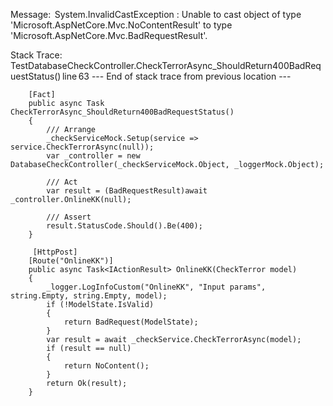   Message: 
System.InvalidCastException : Unable to cast object of type 'Microsoft.AspNetCore.Mvc.NoContentResult' to type 'Microsoft.AspNetCore.Mvc.BadRequestResult'.

  Stack Trace: 
TestDatabaseCheckController.CheckTerrorAsync_ShouldReturn400BadRequestStatus() line 63
--- End of stack trace from previous location ---

        [Fact]
        public async Task CheckTerrorAsync_ShouldReturn400BadRequestStatus()
        {
            /// Arrange
            _checkServiceMock.Setup(service => service.CheckTerrorAsync(null));
            var _controller = new DatabaseCheckController(_checkServiceMock.Object, _loggerMock.Object);

            /// Act
            var result = (BadRequestResult)await _controller.OnlineKK(null);

            /// Assert
            result.StatusCode.Should().Be(400);
        }

         [HttpPost]
        [Route("OnlineKK")]
        public async Task<IActionResult> OnlineKK(CheckTerror model)
        {
            _logger.LogInfoCustom("OnlineKK", "Input params", string.Empty, string.Empty, model);
            if (!ModelState.IsValid) 
            {
                return BadRequest(ModelState);
            }
            var result = await _checkService.CheckTerrorAsync(model);
            if (result == null) 
            {
                return NoContent();
            }
            return Ok(result);
        }
